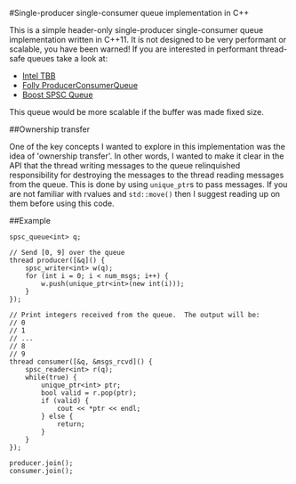 #Single-producer single-consumer queue implementation in C++

This is a simple header-only single-producer single-consumer queue
implementation written in C++11.  It is not designed to be very performant or
scalable, you have been warned!  If you are interested in performant thread-safe
queues take a look at:

 * [Intel TBB](https://www.threadingbuildingblocks.org/docs/help/reference/containers_overview/concurrent_queue_cls.htm)
 * [Folly ProducerConsumerQueue](https://www.threadingbuildingblocks.org/docs/help/reference/containers_overview/concurrent_queue_cls.htm)
 * [Boost SPSC Queue](http://www.boost.org/doc/libs/1_58_0/doc/html/boost/lockfree/spsc_queue.html)

This queue would be more scalable if the buffer was made fixed size.

##Ownership transfer

One of the key concepts I wanted to explore in this implementation was the idea
of 'ownership transfer'.  In other words, I wanted to make it clear in the API
that the thread writing messages to the queue relinquished responsibility for
destroying the messages to the thread reading messages from the queue.  This is
done by using `unique_ptr`s to pass messages.  If you are not familiar with
rvalues and `std::move()` then I suggest reading up on them before using this
code.

##Example

```
spsc_queue<int> q;

// Send [0, 9] over the queue
thread producer([&q]() {
	spsc_writer<int> w(q);
	for (int i = 0; i < num_msgs; i++) {
		w.push(unique_ptr<int>(new int(i)));
	}
});

// Print integers received from the queue.  The output will be:
// 0
// 1
// ...
// 8
// 9
thread consumer([&q, &msgs_rcvd]() {
	spsc_reader<int> r(q);
	while(true) {
		unique_ptr<int> ptr;
		bool valid = r.pop(ptr);
		if (valid) {
			cout << *ptr << endl;
		} else {
			return;
		}
	}
});

producer.join();
consumer.join();
```
